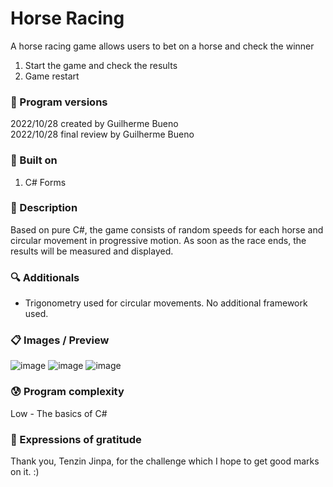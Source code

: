 # Horse Racing

A horse racing game allows users to bet on a horse and check the winner
1. Start the game and check the results
2.  Game restart

### 💾 Program versions

2022/10/28 created by Guilherme Bueno <br>
2022/10/28 final review by Guilherme Bueno

### 🔨 Built on

1. C# Forms

### 📃 Description

Based on pure C#, the game consists of random speeds for each horse and circular movement in progressive motion. As soon as the race ends, the results will be measured and displayed.

### 🔍 Additionals

- Trigonometry used for circular movements. No additional framework used.

### 📋 Images / Preview

![image](https://user-images.githubusercontent.com/101655079/198754663-7f19bad4-6236-43a7-8f96-22d6909df578.png)
![image](https://user-images.githubusercontent.com/101655079/198754676-a56085cc-49b8-48e2-9256-d64f4310cf66.png)
![image](https://user-images.githubusercontent.com/101655079/198754692-00dd4468-20f3-4aad-a88a-f4d2c161aa68.png)


### 😰 Program complexity

Low - The basics of C#

### 🎁 Expressions of gratitude

Thank you, Tenzin Jinpa, for the challenge which I hope to get good marks on it. :)
